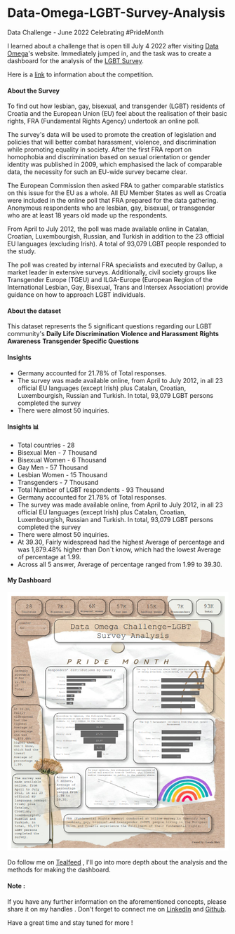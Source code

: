 # Data-Omega-LGBT-Survey-Analysis
Data Challenge - June 2022 Celebrating #PrideMonth


I learned about a challenge that is open till July 4 2022 after visiting [Data Omega](https://www.dataomega.in/)'s website. Immediately jumped in, and the task was to create a dashboard for the analysis of the [LGBT Survey](https://www.dataomega.in/datachallenge/data-challenge---june-2022).

Here is a [link](https://www.dataomega.in/datachallenge/data-challenge---june-2022) to information about the competition.
#### About the Survey
To find out how lesbian, gay, bisexual, and transgender (LGBT) residents of Croatia and the European Union (EU) feel about the realisation of their basic rights, FRA (Fundamental Rights Agency) undertook an online poll.

The survey's data will be used to promote the creation of legislation and policies that will better combat harassment, violence, and discrimination while promoting equality in society. After the first FRA report on homophobia and discrimination based on sexual orientation or gender identity was published in 2009, which emphasised the lack of comparable data, the necessity for such an EU-wide survey became clear.

The European Commission then asked FRA to gather comparable statistics on this issue for the EU as a whole. All EU Member States as well as Croatia were included in the online poll that FRA prepared for the data gathering. Anonymous respondents who are lesbian, gay, bisexual, or transgender who are at least 18 years old made up the respondents.

From April to July 2012, the poll was made available online in Catalan, Croatian, Luxembourgish, Russian, and Turkish in addition to the 23 official EU languages (excluding Irish). A total of 93,079 LGBT people responded to the study.

The poll was created by internal FRA specialists and executed by Gallup, a market leader in extensive surveys. Additionally, civil society groups like Transgender Europe (TGEU) and ILGA-Europe (European Region of the International Lesbian, Gay, Bisexual, Trans and Intersex Association) provide guidance on how to approach LGBT individuals.

#### About the dataset
  
This dataset represents the 5 significant questions regarding our LGBT community's **Daily Life**
 **Discrimination**
  **Violence and Harassment**
  **Rights Awareness**
  **Transgender Specific Questions**


#### Insights 
- Germany accounted for 21.78% of Total responses.
- The survey was made available online, from April to July 2012, in all 23 official EU languages (except Irish) plus Catalan, Croatian, Luxembourgish, Russian and Turkish. In total, 93,079 LGBT persons completed the survey
- There were almost 50 inquiries.

#### Insights 📊

-   Total countries - 28
-   Bisexual Men - 7 Thousand
-   Bisexual Women - 6 Thousand
-   Gay Men - 57 Thousand
-   Lesbian Women - 15 Thousand
-   Transgenders - 7 Thousand
-   Total Number of LGBT respondents - 93 Thousand
-   Germany accounted for 21.78% of Total responses.
-   The survey was made available online, from April to July 2012, in all 23 official EU languages (except Irish) plus Catalan, Croatian, Luxembourgish, Russian and Turkish. In total, 93,079 LGBT persons completed the survey
-   There were almost 50 inquiries.
-   At 39.30, Fairly widespread had the highest Average of percentage and was 1,879.48% higher than Don`t know, which had the lowest Average of percentage at 1.99.
-   Across all 5 answer, Average of percentage ranged from 1.99 to 39.30.

#### My Dashboard 
![Dashboard](https://github.com/Lourdemary/Data-Omega-LGBT-Survey-Analysis/blob/main/pridemonth.png)

Do follow me on [Tealfeed](https://tealfeed.com/lourdemary) , I'll go into more depth about the analysis and the methods for making the dashboard.


#### Note : 
If you have any further information on the aforementioned concepts, please share it on my handles . Don't forget to connect me on [LinkedIn](https://www.linkedin.com/in/lourde-mary-t-470092183/) and [Github](https://github.com/Lourdemary).

Have a great time and stay tuned for more !
